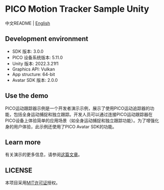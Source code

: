 # PICO Motion Tracker Sample Unity

中文README | [English](./README.md)

## Development environment

- SDK 版本: 3.0.0
- PICO 设备系统版本: 5.11.0
- Unity 版本: 2022.3.21f1
- Graphics API: Vulkan
- App structure: 64-bit
- Avatar SDK 版本: 2.0.0

## Use the demo

PICO运动跟踪器示例是一个开发者演示示例，展示了使用PICO运动追踪器的功能，包括全身运动捕捉和独立跟踪。开发人员可以通过连接PICO运动跟踪器在PICO设备上体验简单的应用场景（如全身运动捕捉和独立跟踪功能）。为了增强化身的用户体验，此示例还使用了PICO Avatar SDK的功能。

## Learn more

有关演示的更多信息，请参阅[这篇文章]()。

## LICENSE

本项目采用[MIT许可证](./License.md)授权。

